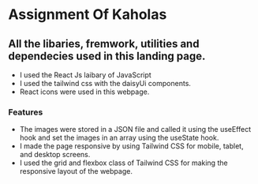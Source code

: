 # Assignment Of Kaholas 

## All the libaries, fremwork, utilities  and dependecies used in this landing page. 

* I used the React Js laibary of JavaScript 
* I used the  tailwind css with the daisyUi components.
* React icons were used in this webpage. 
 
 ### Features 
 *  The images were stored in a JSON file and called it using the useEffect hook and set the images in an array using the useState hook.
 *  I made the page responsive by using Tailwind CSS for mobile, tablet, and desktop screens.
 * I used the grid and flexbox class of Tailwind CSS for making the responsive layout of the webpage. 